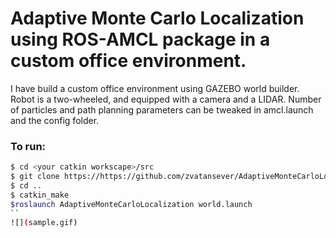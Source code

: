 # Adaptive Monte Carlo Localization using ROS-AMCL package in a custom office environment.

I have build a custom office environment using GAZEBO world builder.
Robot is a two-wheeled, and equipped with a camera and a LIDAR.
Number of particles and path planning parameters can be tweaked in amcl.launch and the config folder.

### To run:
```sh
$ cd <your catkin workscape>/src
$ git clone https://https://github.com/zvatansever/AdaptiveMonteCarloLocalization
$ cd ..
$ catkin_make
$roslaunch AdaptiveMonteCarloLocalization world.launch
``
![](sample.gif)

